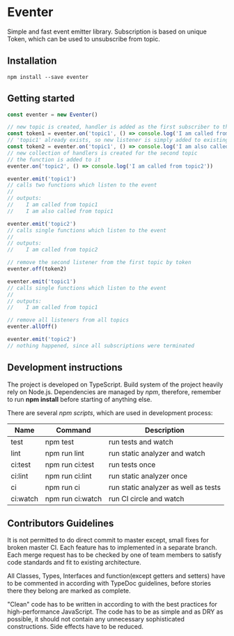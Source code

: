 # Eventer

Simple and fast event emitter library. Subscription is based on unique Token, which can be used to unsubscribe from topic.

## Installation

`npm install --save eventer`

## Getting started

``` TypeScript
const eventer = new Eventer()

// new topic is created, handler is added as the first subscriber to the topic
const token1 = eventer.on('topic1', () => console.log('I am called from topic1'))
// 'topic1' already exists, so new listener is simply added to existing collection of handlers
const token2 = eventer.on('topic1', () => console.log('I am also called from topic1'))
// new collection of handlers is created for the second topic
// the function is added to it
eventer.on('topic2', () => console.log('I am called from topic2'))

eventer.emit('topic1')
// calls two functions which listen to the event
//
// outputs:
//    I am called from topic1
//    I am also called from topic1

eventer.emit('topic2')
// calls single functions which listen to the event
//
// outputs:
//    I am called from topic2

// remove the second listener from the first topic by token 
eventer.off(token2)

eventer.emit('topic1')
// calls single functions which listen to the event
//
// outputs:
//    I am called from topic1

// remove all listeners from all topics
eventer.allOff()

eventer.emit('topic2')
// nothing happened, since all subscriptions were terminated
```

## Development instructions

The project is developed on TypeScript. Build system of the project heavily rely on Node.js. Dependencies are managed by *npm*, therefore, remember to run **npm install** before starting of anything else. 

There are several *npm scripts*, which are used in development process:

| Name     | Command          | Description              |
| ---------|------------------|--------------------------|
| test     | npm test         | run tests and watch      |
| lint     | npm run lint     | run static analyzer and watch
| ci:test  | npm run ci:test  | run tests once
| ci:lint  | npm run ci:lint  | run static analyzer once
| ci       | npm run ci       | run static analyzer as well as tests
| ci:watch | npm run ci:watch | run CI circle and watch

## Contributors Guidelines

It is not permitted to do direct commit to master except, small fixes for broken master CI. Each feature has to implemented in a separate branch. Each merge request has to be checked by one of team members to satisfy code standards and fit to existing architecture.

All Classes, Types, Interfaces and function(except getters and setters) have to be commented in according with TypeDoc guidelines, before stories there they belong are marked as complete.

"Clean" code has to be written in according to with the best practices for high-performance JavaScript. The code has to be as simple and as DRY as possible, it should not contain any unnecessary sophisticated constructions. Side effects have to be reduced.
